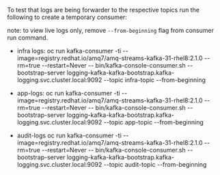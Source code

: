 To test that logs are being forwarder to the respective topics run the following to create a temporary consumer:


note: to view live logs only, remove `--from-beginning` flag from consumer run command.

- infra logs:
oc run kafka-consumer -ti --image=registry.redhat.io/amq7/amq-streams-kafka-31-rhel8:2.1.0 --rm=true --restart=Never -- bin/kafka-console-consumer.sh --bootstrap-server logging-kafka-kafka-bootstrap.kafka-logging.svc.cluster.local:9092 --topic infra-topic --from-beginning

- app-logs:
oc run kafka-consumer -ti --image=registry.redhat.io/amq7/amq-streams-kafka-31-rhel8:2.1.0 --rm=true --restart=Never -- bin/kafka-console-consumer.sh --bootstrap-server logging-kafka-kafka-bootstrap.kafka-logging.svc.cluster.local:9092 --topic app-topic --from-beginning


- audit-logs
oc run kafka-consumer -ti --image=registry.redhat.io/amq7/amq-streams-kafka-31-rhel8:2.1.0 --rm=true --restart=Never -- bin/kafka-console-consumer.sh --bootstrap-server logging-kafka-kafka-bootstrap.kafka-logging.svc.cluster.local:9092 --topic audit-topic --from-beginning
